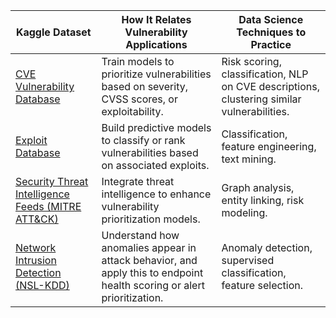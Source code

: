 
| **Kaggle Dataset**                                        | **How It Relates Vulnerability Applications**                          | **Data Science Techniques to Practice**                   |
|-----------------------------------------------------------|------------------------------------------------------------------------------------|----------------------------------------------------------|
| [CVE Vulnerability Database](https://www.kaggle.com/datasets/sophiewang/cve-vulnerability-dataset) | Train models to prioritize vulnerabilities based on severity, CVSS scores, or exploitability. | Risk scoring, classification, NLP on CVE descriptions, clustering similar vulnerabilities. |
| [Exploit Database](https://www.kaggle.com/datasets/kingburrito666/exploit-database)              | Build predictive models to classify or rank vulnerabilities based on associated exploits. | Classification, feature engineering, text mining.        |
| [Security Threat Intelligence Feeds (MITRE ATT&CK)](https://www.kaggle.com/datasets/mirichoi0218/mitre-attck-threat-actor-dataset) | Integrate threat intelligence to enhance vulnerability prioritization models.     | Graph analysis, entity linking, risk modeling.           |
| [Network Intrusion Detection (NSL-KDD)](https://www.kaggle.com/datasets/zyxan/nslkdd)            | Understand how anomalies appear in attack behavior, and apply this to endpoint health scoring or alert prioritization. | Anomaly detection, supervised classification, feature selection. |
